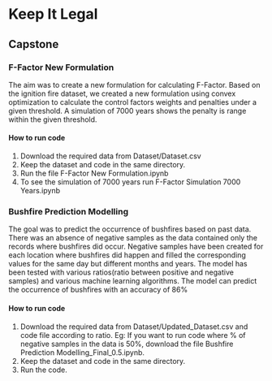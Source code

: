 # Keep It Legal 
## Capstone


### F-Factor New Formulation 

  The aim was to create a new formulation for calculating F-Factor.  Based on the ignition fire dataset, we created a new formulation using convex optimization to calculate the control factors weights and penalties under a given threshold. A simulation of 7000 years shows the penalty is range within the given threshold. 

  #### How to run code
  1. Download the required data from Dataset/Dataset.csv
  2. Keep the dataset and code in the same directory.
  3. Run the file F-Factor New Formulation.ipynb
  4. To see the simulation of 7000 years run F-Factor Simulation 7000 Years.ipynb
### Bushfire Prediction Modelling
  
  The goal was to predict the occurrence of bushfires based on past data. There was an absence of negative samples as the data contained only the records where bushfires did occur. Negative samples have been created for each location where bushfires did happen and filled the corresponding values for the same day but different months and years. The model has been tested with various ratios(ratio between positive and negative samples) and various machine learning algorithms. The model can predict the occurrence of bushfires with an accuracy  of 86%
  
  #### How to run code
  1. Download the required data from Dataset/Updated_Dataset.csv and code file according to ratio. Eg: If you want to run code where % of negative samples in the data is 50%, download the file Bushfire Prediction Modelling_Final_0.5.ipynb.
  2. Keep the dataset and code in the same directory.
  3. Run the code.

